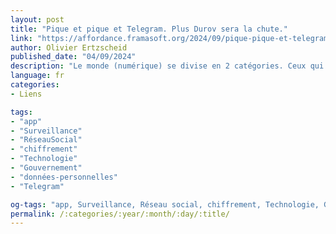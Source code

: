 ```yaml
---
layout: post
title: "Pique et pique et Telegram. Plus Durov sera la chute."
link: "https://affordance.framasoft.org/2024/09/pique-pique-et-telegram/"
author: Olivier Ertzscheid
published_date: "04/09/2024"
description: "Le monde (numérique) se divise en 2 catégories. Ceux qui ont un pistolet chargé pensent que la liberté d’expression doit y être totale, et ceux qui creusent pensent qu’elle doit y être encadrée comme dans tout espace public. L’occasion de l’arrestation de Pavel Durov (aussi orthographié Dourov), patron du réseau social Telegram, soulève une infinité de questions passionnantes dans le contexte politique actuel de nos usages et environnements numériques."
language: fr
categories:
- Liens

tags:
- "app"
- "Surveillance"
- "RéseauSocial"
- "chiffrement"
- "Technologie"
- "Gouvernement"
- "données-personnelles"
- "Telegram"

og-tags: "app, Surveillance, Réseau social, chiffrement, Technologie, Gouvernement, Données personnelles, Telegram"
permalink: /:categories/:year/:month/:day/:title/
---
```


